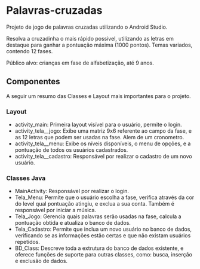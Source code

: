 # Palavras-cruzadas

Projeto de jogo de palavras cruzadas utilizando o Android Studio.

Resolva a cruzadinha o mais rápido possivel, utilizando as letras em destaque para ganhar a pontuação máxima (1000 pontos). Temas variados, contendo 12 fases.

Público alvo: crianças em fase de alfabetização, até 9 anos. 



## Componentes

A seguir um resumo das Classes e Layout mais importantes para o projeto.

### Layout

* activity_main: Primeira layout visível para o usuário, permite o login.
* activity_tela__jogo: Exibe uma matriz 9x6 referente ao campo da fase, e as 12 letras que podem ser usadas na fase. Alem de um cronometro. 
* activity_tela__menu: Exibe os níveis disponíveis, o menu de opções, e a pontuação de todos os usuários cadastrados.
* activity_tela__cadastro: Responsável por realizar o cadastro de um novo usuário.

### Classes Java

* MainActivity: Responsável por realizar o login.
* Tela_Menu: Permite que o usuário escolha a fase, verifica através da cor do level qual pontuação  atingiu, e exclua a sua conta. Também é responsável por iniciar a música.
* Tela_Jogo: Gerencia quais palavras serão usadas na fase, calcula a pontuação obtida e atualiza o banco de dados.
* Tela_Cadastro: Permite que inclua um novo usuário no banco de dados, verificando se as informações estão certas e que não existam usuários repetidos.
* BD_Class: Descreve toda a extrutura do banco de dados existente, e oferece funções de suporte para outras classes, como: busca, inserção  e exclusão de dados.
